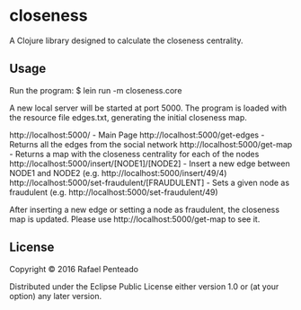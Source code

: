 # closeness

A Clojure library designed to calculate the closeness centrality.

## Usage

Run the program:
$ lein run -m closeness.core

A new local server will be started at port 5000.
The program is loaded with the resource file edges.txt, generating the initial closeness map.

http://localhost:5000/ - Main Page
http://localhost:5000/get-edges - Returns all the edges from the social network
http://localhost:5000/get-map - Returns a map with the closeness centrality for each of the nodes
http://localhost:5000/insert/[NODE1]/[NODE2] - Insert a new edge between NODE1 and NODE2 (e.g. http://localhost:5000/insert/49/4)
http://localhost:5000/set-fraudulent/[FRAUDULENT] - Sets a given node as fraudulent (e.g. http://localhost:5000/set-fraudulent/49)

After inserting a new edge or setting a node as fraudulent, the closeness map is updated. Please use http://localhost:5000/get-map to see it.

## License

Copyright © 2016 Rafael Penteado

Distributed under the Eclipse Public License either version 1.0 or (at
your option) any later version.
